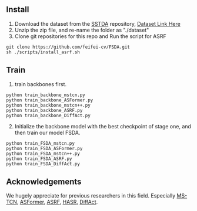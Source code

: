 
## Install
1. Download the dataset from the [SSTDA](https://github.com/cmhungsteve/SSTDA) repository, [Dataset Link Here](https://www.dropbox.com/s/kc1oyz79rr2znmh/Datasets.zip?dl=0)
2. Unzip the zip file, and re-name the folder as "./dataset"
3. Clone git repositories for this repo and Run the script for ASRF
```
git clone https://github.com/feifei-cv/FSDA.git
sh ./scripts/install_asrf.sh
```

## Train 
1. train backbones first.
```
python train_backbone_mstcn.py 
python train_backbone_ASFormer.py 
python train_backbone_mstcn++.py 
python train_backbone_ASRF.py
python train_backbone_DiffAct.py 
```

2. Initialize the backbone model with the best checkpoint of stage one, and then train our model FSDA.
```
python train_FSDA_mstcn.py
python train_FSDA_ASFormer.py
python train_FSDA_mstcn++.py
python train_FSDA_ASRF.py
python train_FSDA_DiffAct.py 
```   

## Acknowledgements
We hugely appreciate for previous researchers in this field. Especially [MS-TCN](https://github.com/yabufarha/ms-tcn), [ASFormer](https://github.com/ChinaYi/ASFormer), [ASRF](https://github.com/yiskw713/asrf),
[HASR](https://github.com/cotton-ahn/HASR_iccv2021), [DiffAct](https://github.com/Finspire13/DiffAct).
